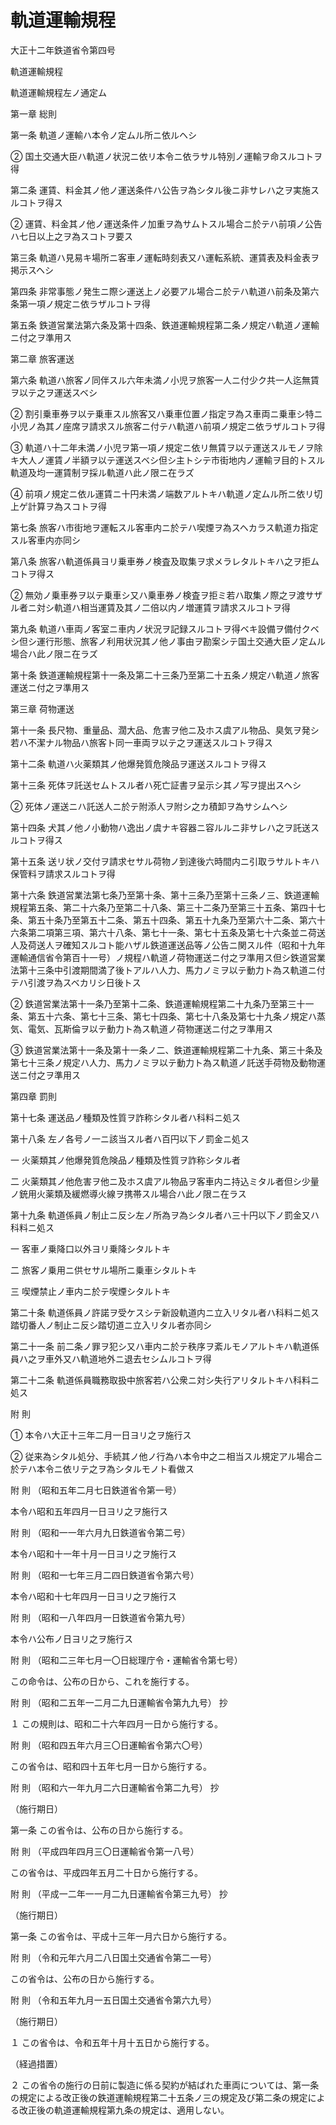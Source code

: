# 軌道運輸規程

大正十二年鉄道省令第四号

軌道運輸規程

軌道運輸規程左ノ通定ム

第一章 総則

第一条 軌道ノ運輸ハ本令ノ定ムル所ニ依ルヘシ

② 国土交通大臣ハ軌道ノ状況ニ依リ本令ニ依ラサル特別ノ運輸ヲ命スルコトヲ得

第二条 運賃、料金其ノ他ノ運送条件ハ公告ヲ為シタル後ニ非サレハ之ヲ実施スルコトヲ得ス

② 運賃、料金其ノ他ノ運送条件ノ加重ヲ為サムトスル場合ニ於テハ前項ノ公告ハ七日以上之ヲ為スコトヲ要ス

第三条 軌道ハ見易キ場所ニ客車ノ運転時刻表又ハ運転系統、運賃表及料金表ヲ掲示スヘシ

第四条 非常事態ノ発生ニ際シ運送上ノ必要アル場合ニ於テハ軌道ハ前条及第六条第一項ノ規定ニ依ラザルコトヲ得

第五条 鉄道営業法第六条及第十四条、鉄道運輸規程第二条ノ規定ハ軌道ノ運輸ニ付之ヲ準用ス

第二章 旅客運送

第六条 軌道ハ旅客ノ同伴スル六年未満ノ小児ヲ旅客一人ニ付少ク共一人迄無賃ヲ以テ之ヲ運送スベシ

② 割引乗車券ヲ以テ乗車スル旅客又ハ乗車位置ノ指定ヲ為ス車両ニ乗車シ特ニ小児ノ為其ノ座席ヲ請求スル旅客ニ付テハ軌道ハ前項ノ規定ニ依ラザルコトヲ得

③ 軌道ハ十二年未満ノ小児ヲ第一項ノ規定ニ依リ無賃ヲ以テ運送スルモノヲ除キ大人ノ運賃ノ半額ヲ以テ運送スベシ但シ主トシテ市街地内ノ運輸ヲ目的トスル軌道及均一運賃制ヲ採ル軌道ハ此ノ限ニ在ラズ

④ 前項ノ規定ニ依ル運賃ニ十円未満ノ端数アルトキハ軌道ノ定ムル所ニ依リ切上ゲ計算ヲ為スコトヲ得

第七条 旅客ハ市街地ヲ運転スル客車内ニ於テハ喫煙ヲ為スヘカラス軌道カ指定スル客車内亦同シ

第八条 旅客ハ軌道係員ヨリ乗車券ノ検査及取集ヲ求メラレタルトキハ之ヲ拒ムコトヲ得ス

② 無効ノ乗車券ヲ以テ乗車シ又ハ乗車券ノ検査ヲ拒ミ若ハ取集ノ際之ヲ渡サザル者ニ対シ軌道ハ相当運賃及其ノ二倍以内ノ増運賃ヲ請求スルコトヲ得

第九条 軌道ハ車両ノ客室ニ車内ノ状況ヲ記録スルコトヲ得ベキ設備ヲ備付クベシ但シ運行形態、旅客ノ利用状況其ノ他ノ事由ヲ勘案シテ国土交通大臣ノ定ムル場合ハ此ノ限ニ在ラズ

第十条 鉄道運輸規程第十一条及第二十三条乃至第二十五条ノ規定ハ軌道ノ旅客運送ニ付之ヲ準用ス

第三章 荷物運送

第十一条 長尺物、重量品、濶大品、危害ヲ他ニ及ホス虞アル物品、臭気ヲ発シ若ハ不潔ナル物品ハ旅客ト同一車両ヲ以テ之ヲ運送スルコトヲ得ス

第十二条 軌道ハ火薬類其ノ他爆発質危険品ヲ運送スルコトヲ得ス

第十三条 死体ヲ託送セムトスル者ハ死亡証書ヲ呈示シ其ノ写ヲ提出スヘシ

② 死体ノ運送ニハ託送人ニ於テ附添人ヲ附シ之カ積卸ヲ為サシムヘシ

第十四条 犬其ノ他ノ小動物ハ逸出ノ虞ナキ容器ニ容ルルニ非サレハ之ヲ託送スルコトヲ得ス

第十五条 送リ状ノ交付ヲ請求セサル荷物ノ到達後六時間内ニ引取ラサルトキハ保管料ヲ請求スルコトヲ得

第十六条 鉄道営業法第七条乃至第十条、第十三条乃至第十三条ノ三、鉄道運輸規程第五条、第二十六条乃至第二十八条、第三十二条乃至第三十五条、第四十七条、第五十条乃至第五十二条、第五十四条、第五十九条乃至第六十二条、第六十六条第二項第三項、第六十八条、第七十一条、第七十五条及第七十六条並ニ荷送人及荷送人ヲ確知スルコト能ハザル鉄道運送品等ノ公告ニ関スル件（昭和十九年運輸通信省令第百十一号）ノ規程ハ軌道ノ荷物運送ニ付之ヲ準用ス但シ鉄道営業法第十三条中引渡期間満了後トアルハ人力、馬力ノミヲ以テ動力ト為ス軌道ニ付テハ引渡ヲ為スベカリシ日後トス

② 鉄道営業法第十一条乃至第十二条、鉄道運輸規程第二十九条乃至第三十一条、第五十六条、第七十三条、第七十四条、第七十八条及第七十九条ノ規定ハ蒸気、電気、瓦斯倫ヲ以テ動力ト為ス軌道ノ荷物運送ニ付之ヲ準用ス

③ 鉄道営業法第十一条及第十一条ノ二、鉄道運輸規程第二十九条、第三十条及第七十三条ノ規定ハ人力、馬力ノミヲ以テ動力ト為ス軌道ノ託送手荷物及動物運送ニ付之ヲ準用ス

第四章 罰則

第十七条 運送品ノ種類及性質ヲ詐称シタル者ハ科料ニ処ス

第十八条 左ノ各号ノ一ニ該当スル者ハ百円以下ノ罰金ニ処ス

一 火薬類其ノ他爆発質危険品ノ種類及性質ヲ詐称シタル者

二 火薬類其ノ他危害ヲ他ニ及ホス虞アル物品ヲ客車内ニ持込ミタル者但シ少量ノ銃用火薬類及緩燃導火線ヲ携帯スル場合ハ此ノ限ニ在ラス

第十九条 軌道係員ノ制止ニ反シ左ノ所為ヲ為シタル者ハ三十円以下ノ罰金又ハ科料ニ処ス

一 客車ノ乗降口以外ヨリ乗降シタルトキ

二 旅客ノ乗用ニ供セサル場所ニ乗車シタルトキ

三 喫煙禁止ノ車内ニ於テ喫煙シタルトキ

第二十条 軌道係員ノ許諾ヲ受ケスシテ新設軌道内ニ立入リタル者ハ科料ニ処ス踏切番人ノ制止ニ反シ踏切道ニ立入リタル者亦同シ

第二十一条 前二条ノ罪ヲ犯シ又ハ車内ニ於テ秩序ヲ紊ルモノアルトキハ軌道係員ハ之ヲ車外又ハ軌道地外ニ退去セシムルコトヲ得

第二十二条 軌道係員職務取扱中旅客若ハ公衆ニ対シ失行アリタルトキハ科料ニ処ス

附 則

① 本令ハ大正十三年二月一日ヨリ之ヲ施行ス

② 従来為シタル処分、手続其ノ他ノ行為ハ本令中之ニ相当スル規定アル場合ニ於テハ本令ニ依リテ之ヲ為シタルモノト看做ス

附 則 （昭和五年二月七日鉄道省令第一号）

本令ハ昭和五年四月一日ヨリ之ヲ施行ス

附 則 （昭和一一年六月九日鉄道省令第二号）

本令ハ昭和十一年十月一日ヨリ之ヲ施行ス

附 則 （昭和一七年三月二四日鉄道省令第六号）

本令ハ昭和十七年四月一日ヨリ之ヲ施行ス

附 則 （昭和一八年四月一日鉄道省令第九号）

本令ハ公布ノ日ヨリ之ヲ施行ス

附 則 （昭和二三年七月一〇日総理庁令・運輸省令第七号）

この命令は、公布の日から、これを施行する。

附 則 （昭和二五年一二月二九日運輸省令第九九号） 抄

１ この規則は、昭和二十六年四月一日から施行する。

附 則 （昭和四五年六月三〇日運輸省令第六〇号）

この省令は、昭和四十五年七月一日から施行する。

附 則 （昭和六一年九月二六日運輸省令第二九号） 抄

（施行期日）

第一条 この省令は、公布の日から施行する。

附 則 （平成四年四月三〇日運輸省令第一八号）

この省令は、平成四年五月二十日から施行する。

附 則 （平成一二年一一月二九日運輸省令第三九号） 抄

（施行期日）

第一条 この省令は、平成十三年一月六日から施行する。

附 則 （令和元年六月二八日国土交通省令第二一号）

この省令は、公布の日から施行する。

附 則 （令和五年九月一五日国土交通省令第六九号）

（施行期日）

１ この省令は、令和五年十月十五日から施行する。

（経過措置）

２ この省令の施行の日前に製造に係る契約が結ばれた車両については、第一条の規定による改正後の鉄道運輸規程第二十五条ノ三の規定及び第二条の規定による改正後の軌道運輸規程第九条の規定は、適用しない。
